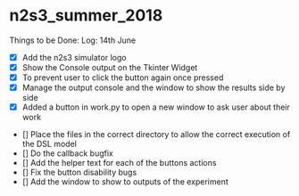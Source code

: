 # n2s3_summer_2018
Things to be Done:
Log: 14th June
- [X] Add the n2s3 simulator logo
- [X] Show the Console output on the Tkinter Widget
- [x] To prevent user to click the button again once pressed
- [X] Manage the output console and the window to show the results side by side
- [X] Added a button in work.py to open a new window to ask user about their work
- [] Place the files in the correct directory to allow the correct execution of the DSL model
- [] Do the callback bugfix
- [] Add the helper text for each of the buttons actions
- [] Fix the button disability bugs
- [] Add the window to show to outputs of the experiment
